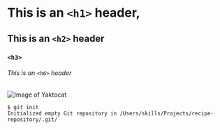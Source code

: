 # This is an `<h1>` header,
## This is an `<h2>` header
### `<h3>`
###### This is an `<h6>` header
![Image of Yaktocat](https://octodex.github.com/images/yaktocat.png)

```
$ git init
Initialized empty Git repository in /Users/skills/Projects/recipe-repository/.git/
```
